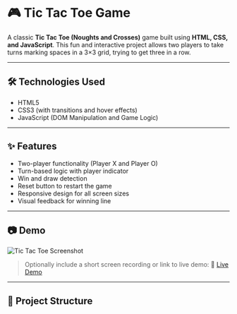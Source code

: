 # 🎮 Tic Tac Toe Game

A classic **Tic Tac Toe (Noughts and Crosses)** game built using **HTML, CSS, and JavaScript**. This fun and interactive project allows two players to take turns marking spaces in a 3×3 grid, trying to get three in a row.

---

## 🛠️ Technologies Used

- HTML5
- CSS3 (with transitions and hover effects)
- JavaScript (DOM Manipulation and Game Logic)

---

## ✨ Features

- Two-player functionality (Player X and Player O)
- Turn-based logic with player indicator
- Win and draw detection
- Reset button to restart the game
- Responsive design for all screen sizes
- Visual feedback for winning line

---

## 📷 Demo

![Tic Tac Toe Screenshot](./screenshot.png)

> Optionally include a short screen recording or link to live demo:
> 🔗 [Live Demo](https://your-live-demo-link.com)

---

## 📁 Project Structure

